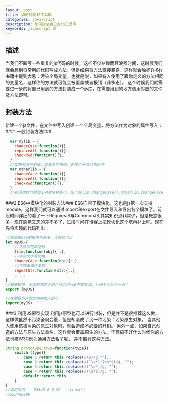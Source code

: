 ```yaml
---
layout: post
title: 如何封装JS工具库
categories: javascript
description: 如何封装自己的js工具库
keywords: javascript 库
---
```

## 描述

当我们不断写一些重复的js代码的时候，这样不仅枯燥而且浪费时间，这时候我们就会想到将常用的代码写成方法，但是如果将方法直接暴露，这样就会触犯许多js书籍中提到大忌：污染全局变量。也就是说，如果有人使用了跟你定义的方法相同的变量名，这样你的方法就可能会被覆盖或者报错（非多态）。
这个时候我们就需要进一步的将自己用到的方法封装成一个js库，在需要用到的地方调用对应的文件及方法即可。

## 封装方法
新建一个js文件，在文件中写入创建一个全局变量，将方法作为对象的属性写入：
###1.一般封装方法###
```javascript
  var mylib = {
    changeCase:function(){},
    replaceAll:function(){},
    checkPwd:function(){},
  }
  //如果有其他的库，就算名字相同，这样也不会互相影响
  var otherlib = {
    changeCase:function(){},
    replaceAll:function(){},
    checkPwd:function(){},
  }
  //在调用的时候加上对象名称即可，如：mylib.changeCase(),otherlib.changeCase()
```

###2.ES6中模块化的封装方法###
ES6自带了模块化，这也是js第一次支持module，这样我们就可以通过import和export在文件导入和导出各个模块了。前段时间详细的看了一下RequireJS与CommonJS,其实知识点非常少，但是概念很多，现在感觉又忘的差不多了，过段时间在博客上把模块化这个坑再补上吧。现在先将实现的代码列出：

```javascript
//如果是es6的模块化开发，大家也可以
let myJS={
    //去除字符串空格
    trim:function(obj){..},
    //字母大小写切换
    changeCase:function(obj){..},
    //字符串循环复制
    repeatStr:function(str){..},
    .....
}
//暴露模块，里面的方式大家也可以用es6方式实现，代码至少会少一点！
export {myJS}

//在需要引入的文件中加入即可
import(myJS)
```

###3.利用JS原型实现
利用js原型也可以进行封装，但是并不是很推荐这么做，这样做虽然不污染全局变量，但是却造成了另一种污染：污染原生对象。
当其他人使用该被污染的原生对象时，就会造成不必要的开销。
另外一点，如果自己创造的方法与原生方法重名，这样就会覆盖原生的方法，毕竟搞不好什么时候你的方法也被W3C例为通用方法名了呢。
并不推荐这种方法。
```javascript
String.prototype.trim=function(type){
    switch (type){
        case 1:return this.replace(/\s+/g,"");
        case 2:return this.replace(/(^\s*)|(\s*$)/g, "");
        case 3:return this.replace(/(^\s*)/g, "");
        case 4:return this.replace(/(\s*$)/g, "");
        default:return this;
    }
}
//调用方法:'  55345 6 8 96  '.trim(1)
//553456896
```
